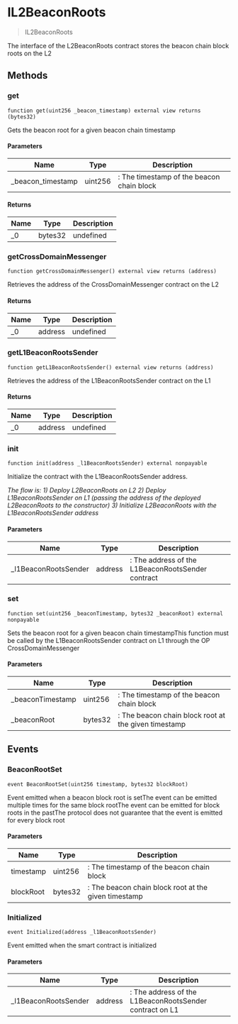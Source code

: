 # IL2BeaconRoots



> IL2BeaconRoots

The interface of the L2BeaconRoots contract stores the beacon chain block roots on the L2



## Methods

### get

```solidity
function get(uint256 _beacon_timestamp) external view returns (bytes32)
```

Gets the beacon root for a given beacon chain timestamp



#### Parameters

| Name | Type | Description |
|---|---|---|
| _beacon_timestamp | uint256 | : The timestamp of the beacon chain block |

#### Returns

| Name | Type | Description |
|---|---|---|
| _0 | bytes32 | undefined |

### getCrossDomainMessenger

```solidity
function getCrossDomainMessenger() external view returns (address)
```

Retrieves the address of the CrossDomainMessenger contract on the L2




#### Returns

| Name | Type | Description |
|---|---|---|
| _0 | address | undefined |

### getL1BeaconRootsSender

```solidity
function getL1BeaconRootsSender() external view returns (address)
```

Retrieves the address of the L1BeaconRootsSender contract on the L1




#### Returns

| Name | Type | Description |
|---|---|---|
| _0 | address | undefined |

### init

```solidity
function init(address _l1BeaconRootsSender) external nonpayable
```

Initialize the contract with the L1BeaconRootsSender address.

*The flow is:       1) Deploy L2BeaconRoots on L2       2) Deploy L1BeaconRootsSender on L1 (passing the address of the deployed L2BeaconRoots to the constructor)       3) Initialize L2BeaconRoots with the L1BeaconRootsSender address*

#### Parameters

| Name | Type | Description |
|---|---|---|
| _l1BeaconRootsSender | address | : The address of the L1BeaconRootsSender contract |

### set

```solidity
function set(uint256 _beaconTimestamp, bytes32 _beaconRoot) external nonpayable
```

Sets the beacon root for a given beacon chain timestampThis function must be called by the L1BeaconRootsSender contract on L1 through the OP CrossDomainMessenger



#### Parameters

| Name | Type | Description |
|---|---|---|
| _beaconTimestamp | uint256 | : The timestamp of the beacon chain block |
| _beaconRoot | bytes32 | : The beacon chain block root at the given timestamp |



## Events

### BeaconRootSet

```solidity
event BeaconRootSet(uint256 timestamp, bytes32 blockRoot)
```

Event emitted when a beacon block root is setThe event can be emitted multiple times for the same block rootThe event can be emitted for block roots in the pastThe protocol does not guarantee that the event is emitted for every block root



#### Parameters

| Name | Type | Description |
|---|---|---|
| timestamp  | uint256 | : The timestamp of the beacon chain block |
| blockRoot  | bytes32 | : The beacon chain block root at the given timestamp |

### Initialized

```solidity
event Initialized(address _l1BeaconRootsSender)
```

Event emitted when the smart contract is initialized



#### Parameters

| Name | Type | Description |
|---|---|---|
| _l1BeaconRootsSender  | address | : The address of the L1BeaconRootsSender contract on L1 |




